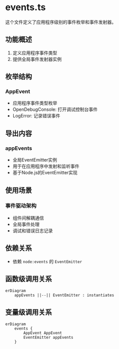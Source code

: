 # events.ts

这个文件定义了应用程序级别的事件枚举和事件发射器。

## 功能概述

1. 定义应用程序事件类型
2. 提供全局事件发射器实例

## 枚举结构

### AppEvent
- 应用程序事件类型枚举
- OpenDebugConsole: 打开调试控制台事件
- LogError: 记录错误事件

## 导出内容

### appEvents
- 全局EventEmitter实例
- 用于在应用程序中发射和监听事件
- 基于Node.js的EventEmitter实现

## 使用场景

### 事件驱动架构
- 组件间解耦通信
- 全局事件处理
- 调试和错误日志记录

## 依赖关系

- 依赖 `node:events` 的 `EventEmitter`

## 函数级调用关系

```mermaid
erDiagram
    appEvents ||--|| EventEmitter : instantiates
```

## 变量级调用关系

```mermaid
erDiagram
    events {
        AppEvent AppEvent
        EventEmitter appEvents
    }
```